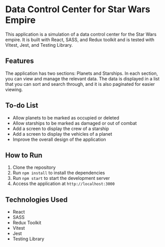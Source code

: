 # Data Control Center for Star Wars Empire
This application is a simulation of a data control center for the Star Wars empire. It is built with React, SASS, and Redux toolkit and is tested with Vitest, Jest, and Testing Library.

## Features
The application has two sections: Planets and Starships. In each section, you can view and manage the relevant data. The data is displayed in a list that you can sort and search through, and it is also paginated for easier viewing.

## To-do List
- Allow planets to be marked as occupied or deleted
- Allow starships to be marked as damaged or out of combat
- Add a screen to display the crew of a starship
- Add a screen to display the vehicles of a planet
- Improve the overall design of the application

## How to Run
1. Clone the repository
2. Run `npm install` to install the dependencies
3. Run `npm start` to start the development server
4. Access the application at `http://localhost:3000`

## Technologies Used
- React
- SASS
- Redux Toolkit
- Vitest
- Jest
- Testing Library
